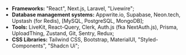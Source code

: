 - **Frameworks:** "React", Next.js, Laravel, "Livewire";
- **Database management systems:** Appwrite.io, Supabase, Neon.tech, Upstash (for Redis), [MySQL, PostgreSQL, MongoDB];
- **Tools:** LiveKit, React-Query, Clerk, Auth.js (fka NextAuth.js), Prisma, UploadThing, Zustand, Git, Sentry, Redux;
- **CSS Libraries:** Tailwind CSS, Bootstrap, MaterialUI, "Styled-Components", "Shadcn Ui";
